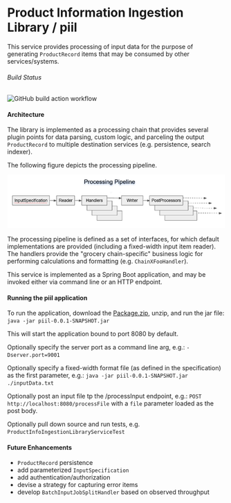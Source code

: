 # Product Information Ingestion Library / piil

This service provides processing of input data for the purpose of generating `ProductRecord` items that may be consumed by other services/systems.   



###### Build Status
<!-- ![Appveyor build status!](https://ci.appveyor.com/api/projects/status/github/plink-fm/piil) --> 
![GitHub build action workflow](https://github.com/plink-fm/piil/actions/workflows/javaci.yml/badge.svg)



#### Architecture

The library is implemented as a processing chain that provides several plugin points for data parsing, custom logic, and parceling the output `ProductRecord` to multiple destination services (e.g. persistence, search indexer).

The following figure depicts the processing pipeline.

![piil Processing Pipeline](https://github.com/plink-fm/piil/blob/master/ProcessingPipeline.PNG?raw=true)

The processing pipeline is defined as a set of interfaces, for which default implementations are provided (including a fixed-width input item reader).  The handlers provide the "grocery chain-specific" business logic for performing calculations and formatting (e.g. `ChainXFooHandler`). 

This service is implemented as a Spring Boot application, and may be invoked either via command line or an HTTP endpoint.

#### Running the piil application

To run the application, download the [Package.zip](https://github.com/plink-fm/piil/suites/2450896733/artifacts/52543565), unzip, and run the jar file:  
`java -jar piil-0.0.1-SNAPSHOT.jar` 

This will start the application bound to port 8080 by default.  

Optionally specify the server port as a command line arg, e.g.:
`-Dserver.port=9001`

Optionally specify a fixed-width format file (as defined in the specification) as the first parameter, e.g.:
`java -jar piil-0.0.1-SNAPSHOT.jar ./inputData.txt`

Optionally post an input file tp the /processInput endpoint, e.g.:
`POST http://localhost:8080/processFile` with a `file` parameter loaded as the post body.

Optionally pull down source and run tests, e.g. `ProductInfoIngestionLibraryServiceTest`

#### Future Enhancements

 - `ProductRecord` persistence
 - add parameterized `InputSpecification`
 - add authentication/authorization
 - devise a strategy for capturing error items
 - develop `BatchInputJobSplitHandler` based on observed throughput
  